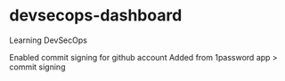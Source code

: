 # devsecops-dashboard
Learning DevSecOps 

Enabled commit signing for github account
    Added from 1password app > commit signing